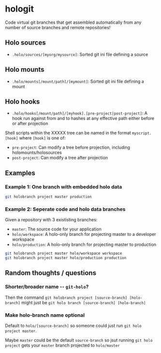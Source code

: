 # hologit

Code virtual git branches that get assembled automatically from any number of source branches and remote repositories!

## Holo sources

- `.holo/sources/[myorg/mysource]`: Sorted git ini file defining a source

## Holo mounts

- `.holo/mounts[/mount/path]/[mymount]`: Sorted git ini file defining a mount

## Holo hooks

- `.holo/hooks[/mount/path]/[myhook].[pre-project|post-project]`: A hook run against from and to hashes at any effective path either before or after projection



Shell scripts within the XXXXX tree can be named in the format `myscript.[hook]` where `[hook]` is one of:

- `pre-project`: Can modify a tree before projection, including holomounts/holosources
- `post-project`: Can modify a tree after projection

## Examples

### Example 1: One branch with embedded holo data

```bash
git holobranch project master production
```

### Example 2: Seperate code and holo data branches

Given a repository with 3 exististing branches:

- `master`: The source code for your application
- `holo/workspace`: A holo-only branch for projecting master to a developer workspace
- `holo/production`: A holo-only branch for projecting master to production

```bash
git holobranch project master holo/workspace workspace
git holobranch project master holo/production production
```


## Random thoughts / questions

### Shorter/broader name -- `git-holo`?

Then the command `git holobranch project [source-branch] [holo-branch]` might just be `git holo branch [source-branch] [holo-branch]`

### Make holo-branch name optional

Default to `holo/[source-branch]` so someone could just run `git holo project master`.

Maybe `master` could be the default `source-branch` so jsut running `git holo project` gets your `master` branch projected to `holo/master`